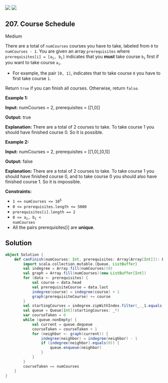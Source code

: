[![](https://img.shields.io/github/stars/LeetCode-in-Scala/LeetCode-in-Scala?label=Stars&style=flat-square)](https://github.com/LeetCode-in-Scala/LeetCode-in-Scala)
[![](https://img.shields.io/github/forks/LeetCode-in-Scala/LeetCode-in-Scala?label=Fork%20me%20on%20GitHub%20&style=flat-square)](https://github.com/LeetCode-in-Scala/LeetCode-in-Scala/fork)

## 207\. Course Schedule

Medium

There are a total of `numCourses` courses you have to take, labeled from `0` to `numCourses - 1`. You are given an array `prerequisites` where <code>prerequisites[i] = [a<sub>i</sub>, b<sub>i</sub>]</code> indicates that you **must** take course <code>b<sub>i</sub></code> first if you want to take course <code>a<sub>i</sub></code>.

*   For example, the pair `[0, 1]`, indicates that to take course `0` you have to first take course `1`.

Return `true` if you can finish all courses. Otherwise, return `false`.

**Example 1:**

**Input:** numCourses = 2, prerequisites = \[\[1,0]]

**Output:** true

**Explanation:** There are a total of 2 courses to take. To take course 1 you should have finished course 0. So it is possible. 

**Example 2:**

**Input:** numCourses = 2, prerequisites = \[\[1,0],[0,1]]

**Output:** false

**Explanation:** There are a total of 2 courses to take. To take course 1 you should have finished course 0, and to take course 0 you should also have finished course 1. So it is impossible. 

**Constraints:**

*   <code>1 <= numCourses <= 10<sup>5</sup></code>
*   `0 <= prerequisites.length <= 5000`
*   `prerequisites[i].length == 2`
*   <code>0 <= a<sub>i</sub>, b<sub>i</sub> < numCourses</code>
*   All the pairs prerequisites[i] are **unique**.

## Solution

```scala
object Solution {
    def canFinish(numCourses: Int, prerequisites: Array[Array[Int]]): Boolean = {
        import scala.collection.mutable.{Queue, ListBuffer}
        val indegree = Array.fill(numCourses)(0)
        val graph = Array.fill(numCourses)(new ListBuffer[Int])
        for (data <- prerequisites) {
            val course = data.head
            val prerequisiteCourse = data.last
            indegree(course) = indegree(course) + 1
            graph(prerequisiteCourse) += course
        }
        val startingCourses = indegree.zipWithIndex.filter(_._1.equals(0)).map(_._2)
        val queue = Queue[Int](startingCourses: _*)
        var courseTaken = 0
        while (queue.nonEmpty) {
            val current = queue.dequeue
            courseTaken = courseTaken + 1
            for (neighbor <- graph(current)) {
                indegree(neighbor) = indegree(neighbor) - 1
                if (indegree(neighbor).equals(0)) {
                    queue.enqueue(neighbor)
                }
            }
        }
        courseTaken == numCourses
    }
}
```